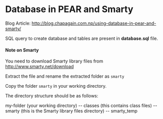 # Database in PEAR and Smarty

Blog Article: http://blog.chapagain.com.np/using-database-in-pear-and-smarty/

SQL query to create database and tables are present in **database.sql** file.

#### Note on Smarty

You need to download Smarty library files from http://www.smarty.net/download

Extract the file and rename the extracted folder as `smarty`

Copy the folder `smarty` in your working directory.

The directory structure should be as follows:

my-folder (your working directory)
   -- classes (this contains class files)
   -- smarty (this is the Smarty library files directory)
   -- smarty_temp

